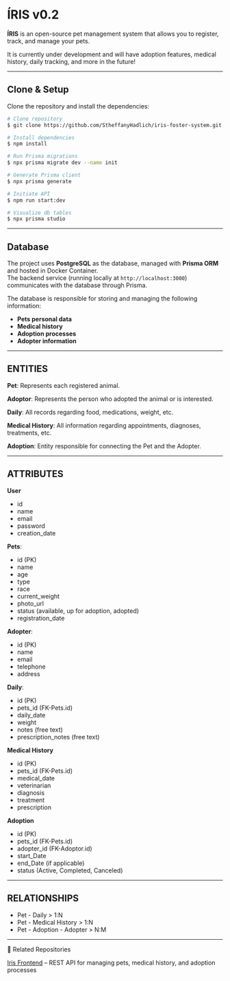 # ÍRIS v0.2

**ÍRIS** is an open-source pet management system that allows you to register, track, and manage your pets.

It is currently under development and will have adoption features, medical history, daily tracking, and more in the future!

---

## Clone & Setup

Clone the repository and install the dependencies:

```bash
# Clone repository
$ git clone https://github.com/StheffanyHadlich/iris-foster-system.git

# Install dependencies
$ npm install

# Run Prisma migrations
$ npx prisma migrate dev --name init

# Generate Prisma client
$ npx prisma generate

# Initiate API
$ npm run start:dev

# Visualize db tables
$ npx prisma studio
```

---

## Database

The project uses **PostgreSQL** as the database, managed with **Prisma ORM** and hosted in Docker Container.  
The backend service (running locally at `http://localhost:3000`) communicates with the database through Prisma.

The database is responsible for storing and managing the following information:

- **Pets personal data**
- **Medical history**
- **Adoption processes**
- **Adopter information**

---

## ENTITIES

**Pet**: Represents each registered animal.

**Adoptor**: Represents the person who adopted the animal or is interested.

**Daily**: All records regarding food, medications, weight, etc.

**Medical History**: All information regarding appointments, diagnoses, treatments, etc.

**Adoption**: Entity responsible for connecting the Pet and the Adopter.

---

## ATTRIBUTES

**User**

- id
- name
- email
- password
- creation_date

**Pets**:

- id (PK)
- name
- age
- type
- race
- current_weight
- photo_url
- status (available, up for adoption, adopted)
- registration_date

**Adopter**:

- id (PK)
- name
- email
- telephone
- address

**Daily**:

- id (PK)
- pets_id (FK-Pets.id)
- daily_date
- weight
- notes (free text)
- prescription_notes (free text)

**Medical History**

- id (PK)
- pets_id (FK-Pets.id)
- medical_date
- veterinarian
- diagnosis
- treatment
- prescription

**Adoption**

- id (PK)
- pets_id (FK-Pets.id)
- adopter_id (FK-Adoptor.id)
- start_Date
- end_Date (if applicable)
- status (Active, Completed, Canceled)

---

## RELATIONSHIPS

- Pet - Daily > 1:N
- Pet - Medical History > 1:N
- Pet - Adoption - Adopter > N:M

---

📌 Related Repositories

[Iris Frontend](https://github.com/StheffanyHadlich/iris-frontend) – REST API for managing pets, medical history, and adoption processes
